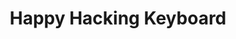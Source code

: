 ---
title: Happy Hacking Keyboard
link: https://hhkeyboard.us/
description: New Sitecore site for Happy Hacking Keyboards.
year: 2021
active: true
---